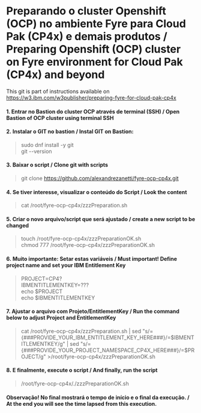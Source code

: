 # Preparando o cluster Openshift (OCP) no ambiente Fyre para Cloud Pak (CP4x) e demais produtos / Preparing  Openshift (OCP) cluster on Fyre environment for Cloud Pak (CP4x) and beyond

This git is part of  instructions available on https://w3.ibm.com/w3publisher/preparing-fyre-for-cloud-pak-cp4x

#### 1. Entrar no Bastion do cluster OCP através de terminal (SSH) / Open Bastion of OCP cluster using terminal SSH

#### 2. Instalar o GIT no bastion / Instal GIT on Bastion:
> sudo dnf install -y git<br>
> git --version

#### 3. Baixar o script / Clone git with scripts
> git clone https://github.com/alexandrezanetti/fyre-ocp-cp4x.git

#### 4. Se tiver interesse, visualizar o conteúdo do Script / Look the content
> cat /root/fyre-ocp-cp4x/zzzPreparation.sh

#### 5. Criar o novo arquivo/script que será ajustado / create a new script to be changed
> touch /root/fyre-ocp-cp4x/zzzPreparationOK.sh<br>
> chmod 777 /root/fyre-ocp-cp4x/zzzPreparationOK.sh

#### 6. Muito importante: Setar estas variáveis / Must important! Define project name and set your IBM Entitlement Key
> PROJECT=CP4?<br>
> IBMENTITLEMENTKEY=???<br>
> echo $PROJECT<br>
> echo $IBMENTITLEMENTKEY

#### 7. Ajustar o arquivo com Projeto/EntitlementKey / Run the command below to adjust Project and EntitlementKey
> cat /root/fyre-ocp-cp4x/zzzPreparation.sh | sed "s/={###PROVIDE_YOUR_IBM_ENTITLEMENT_KEY_HERE###}/=$IBMENTITLEMENTKEY/g" | sed "s/={###PROVIDE_YOUR_PROJECT_NAMESPACE_CP4X_HERE###}/=$PROJECT/g" >/root/fyre-ocp-cp4x/zzzPreparationOK.sh

#### 8. E finalmente, execute o script / And finally, run the script
> /root/fyre-ocp-cp4x/./zzzPreparationOK.sh

#### Observação! No final mostrará o tempo de início e o final da execução. / At the end you will see the time lapsed from this execution.
